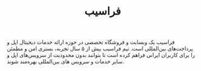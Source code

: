 ﻿---
layout: post
title: فراسیب
name_en: farasib
company_slug: farasib
logo: 
cover: 
company_count:
founded:
location: ""
total_review: 
total_interview: 
salary_avg: 
salary_min: 
salary_max: 
rate: 
view_count: 
industry: کامپیوتر، فناوری اطلاعات و اینترنت
city: تهران, تهران
size_en: S
size: 11-50 نفر
site: https://farasib.com/
---

فراسیب یک وبسایت و فروشگاه تخصصی در حوزه ارائه خدمات دیجیتال اپل و پرداخت‌های بین‌المللی است. تیم فراسیب بیش از ۵ سال تجربه، بستری امن و مطمئن را برای کاربران ایرانی فراهم کرده است تا بتوانند بدون محدودیت از سرویس‌های اپل و سایر خدمات و سرویس های بین‌المللی بهره‌مند شوند.
